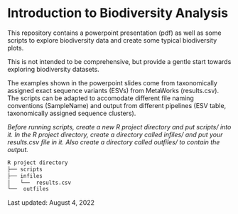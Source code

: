 # Introduction to Biodiversity Analysis

This repository contains a powerpoint presentation (pdf) as well as some scripts to explore biodiversity data and create some typical biodiversity plots.

This is not intended to be comprehensive, but provide a gentle start towards exploring biodiversity datasets.

The examples shown in the powerpoint slides come from taxonomically assigned exact sequence variants (ESVs) from MetaWorks (results.csv).  The scripts can be adapted to accomodate different file naming conventions (SampleName) and output from different pipelines (ESV table, taxonomically assigned sequence clusters).

*Before running scripts, create a new R project directory and put scripts/ into it.  In the R project directory,  create a directory called infiles/ and put your results.csv file in it.  Also create a directory called outfiles/ to contain the output.*

```bash
R project directory
├── scripts
├── infiles
│   └──  results.csv
└──  outfiles 
```

Last updated: August 4, 2022

